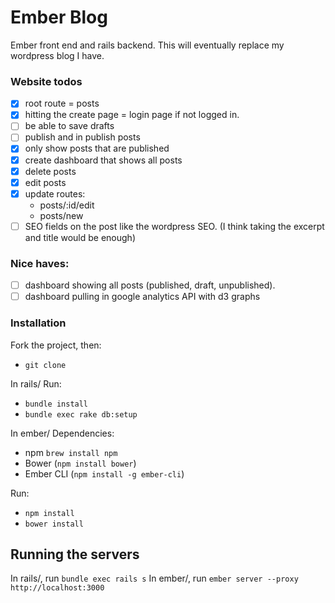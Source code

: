 Ember Blog
====

Ember front end and rails backend. This will eventually replace my wordpress blog I have.


### Website todos
- [x] root route = posts
- [x] hitting the create page = login page if not logged in.
- [ ] be able to save drafts
- [ ] publish and in publish posts
- [x] only show posts that are published
- [x] create dashboard that shows all posts
- [x] delete posts
- [x] edit posts
- [x] update routes:
  - posts/:id/edit
  - posts/new
- [ ] SEO fields on the post like the wordpress SEO. (I think taking the excerpt and title would be enough)

### Nice haves:
- [ ] dashboard showing all posts (published, draft, unpublished).
- [ ] dashboard pulling in google analytics API with d3 graphs

### Installation
Fork the project, then:
- `git clone`

In rails/
Run:
- `bundle install`
- `bundle exec rake db:setup`

In ember/
Dependencies:
- npm `brew install npm`
- Bower (`npm install bower`)
- Ember CLI (`npm install -g ember-cli`)

Run:
- `npm install`
- `bower install`

## Running the servers
In rails/, run `bundle exec rails s`
In ember/, run `ember server --proxy http://localhost:3000`
